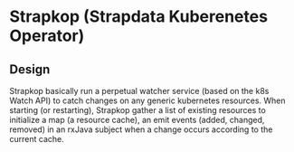 # Strapkop (Strapdata Kuberenetes Operator)

## Design

Strapkop basically run a perpetual watcher service (based on the k8s Watch API) to catch changes on any generic kubernetes resources.
When starting (or restarting), Strapkop gather a list of existing resources to initialize a map (a resource cache),
an emit events (added, changed, removed) in an rxJava subject when a change occurs according to the current cache.
